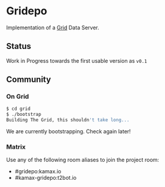 # Gridepo
Implementation of a [Grid](https://gitlab.com/thegridprotocol/home) Data Server.

## Status
Work in Progress towards the first usable version as `v0.1`

## Community
### On Grid
```bash
$ cd grid
$ ./bootstrap
Building The Grid, this shouldn't take long...
```

We are currently bootstrapping. Check again later!

### Matrix
Use any of the following room aliases to join the project room:
  - #gridepo:kamax.io
  - #kamax-gridepo:t2bot.io
